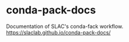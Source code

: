 # conda-pack-docs

Documentation of SLAC's conda-fack workflow.  
https://slaclab.github.io/conda-pack-docs/

